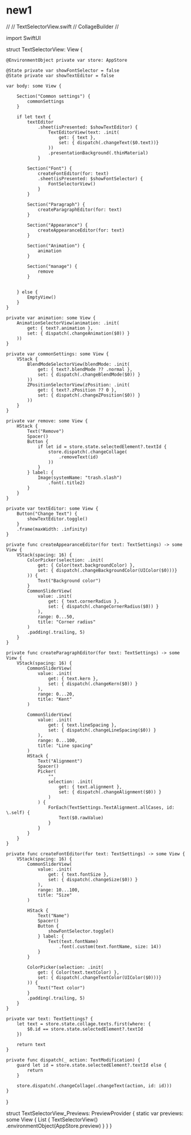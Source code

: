 # new1
//
//  TextSelectorView.swift
//  CollageBuilder
//

import SwiftUI

struct TextSelectorView: View {
    
    @EnvironmentObject private var store: AppStore
    
    @State private var showFontSelector = false
    @State private var showTextEditor = false
    
    var body: some View {
        
        Section("Common settings") {
            commonSettings
        }
        
        if let text {
            textEditor
                .sheet(isPresented: $showTextEditor) {
                    TextEditorView(text: .init(
                        get: { text },
                        set: { dispatch(.changeText($0.text))}
                    ))
                    .presentationBackground(.thinMaterial)
                }
            
            Section("Font") {
                createFontEditor(for: text)
                .sheet(isPresented: $showFontSelector) {
                    FontSelectorView()
                }
            }
            
            Section("Paragraph") {
                createParagraphEditor(for: text)
            }
            
            Section("Appearance") {
                createAppearanceEditor(for: text)
            }
            
            Section("Animation") {
                animation
            }
            
            Section("manage") {
                remove
            }
            
            
        } else {
            EmptyView()
        }
    }
    
    private var animation: some View {
        AnimationSelectorView(animation: .init(
            get: { text?.animation },
            set: { dispatch(.changeAnimation($0)) }
        ))
    }
    
    private var commonSettings: some View {
        VStack {
            BlendModeSelectorView(blendMode: .init(
                get: { text?.blendMode ?? .normal },
                set: { dispatch(.changeBlendMode($0)) }
            ))
            ZPositionSelectorView(zPosition: .init(
                get: { text?.zPosition ?? 0 },
                set: { dispatch(.changeZPosition($0)) }
            ))
        }
    }
    
    private var remove: some View {
        HStack {
            Text("Remove")
            Spacer()
            Button {
                if let id = store.state.selectedElement?.textId {
                    store.dispatch(.changeCollage(
                        .removeText(id)
                    ))
                }
            } label: {
                Image(systemName: "trash.slash")
                    .font(.title2)
            }
        }
    }
    
    private var textEditor: some View {
        Button("Change Text") {
            showTextEditor.toggle()
        }
        .frame(maxWidth: .infinity)
    }
    
    private func createAppearanceEditor(for text: TextSettings) -> some View {
        VStack(spacing: 16) {
            ColorPicker(selection: .init(
                get: { Color(text.backgroundColor) },
                set: { dispatch(.changeBackgroundColor(UIColor($0)))}
            )) {
                Text("Background color")
            }
            CommonSliderView(
                value: .init(
                    get: { text.cornerRadius },
                    set: { dispatch(.changeCornerRadius($0)) }
                ),
                range: 0...50,
                title: "Corner radius"
            )
            .padding(.trailing, 5)
        }
    }
    
    private func createParagraphEditor(for text: TextSettings) -> some View {
        VStack(spacing: 16) {
            CommonSliderView(
                value: .init(
                    get: { text.kern },
                    set: { dispatch(.changeKern($0)) }
                ),
                range: 0...20,
                title: "Kent"
            )
            
            CommonSliderView(
                value: .init(
                    get: { text.lineSpacing },
                    set: { dispatch(.changeLineSpacing($0)) }
                ),
                range: 0...100,
                title: "Line spacing"
            )
            HStack {
                Text("Alignment")
                Spacer()
                Picker(
                    "",
                    selection: .init(
                        get: { text.alignment },
                        set: { dispatch(.changeAlignment($0)) }
                    )
                ) {
                    ForEach(TextSettings.TextAlignment.allCases, id: \.self) {
                        Text($0.rawValue)
                    }
                }
            }
        }
    }
    
    private func createFontEditor(for text: TextSettings) -> some View {
        VStack(spacing: 16) {
            CommonSliderView(
                value: .init(
                    get: { text.fontSize },
                    set: { dispatch(.changeSize($0)) }
                ),
                range: 10...100,
                title: "Size"
            )
            
            HStack {
                Text("Name")
                Spacer()
                Button {
                    showFontSelector.toggle()
                } label: {
                    Text(text.fontName)
                        .font(.custom(text.fontName, size: 14))
                }
            }
            
            ColorPicker(selection: .init(
                get: { Color(text.textColor) },
                set: { dispatch(.changeTextColor(UIColor($0)))}
            )) {
                Text("Text color")
            }
            .padding(.trailing, 5)
        }
    }
    
    private var text: TextSettings? {
        let text = store.state.collage.texts.first(where: {
            $0.id == store.state.selectedElement?.textId
        })
        
        return text
    }
    
    private func dispatch(_ action: TextModification) {
        guard let id = store.state.selectedElement?.textId else {
            return
        }
        
        store.dispatch(.changeCollage(.changeText(action, id: id)))
    }
}

struct TextSelectorView_Previews: PreviewProvider {
    static var previews: some View {
        List {
            TextSelectorView()
                .environmentObject(AppStore.preview)
        }
    }
}

